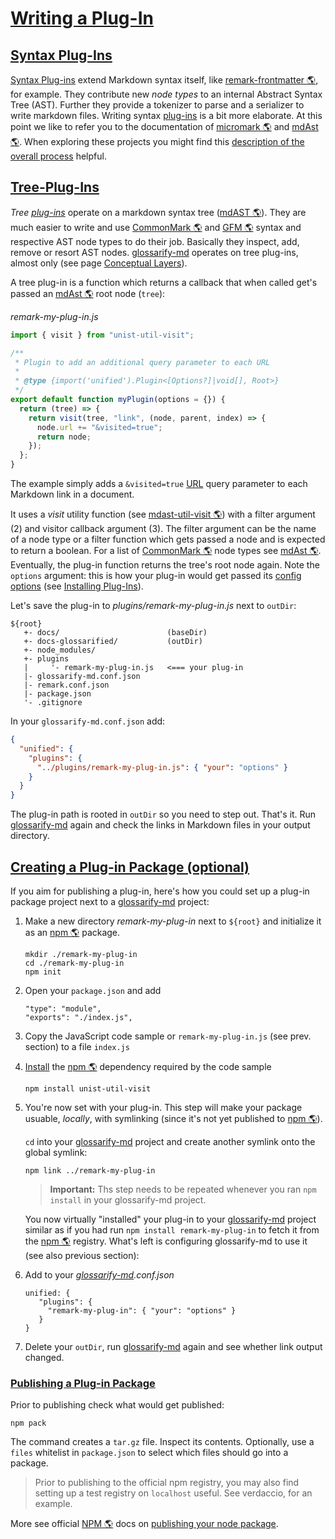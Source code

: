 # [Writing a Plug-In](#writing-a-plug-in)

<!--
aliases: Developing Plug-ins, Writing a Plug-in
-->

[remark-discussion]: https://github.com/remarkjs/remark/discussions/869#discussioncomment-1602674

## [Syntax Plug-Ins](#syntax-plug-ins)

[Syntax Plug-ins][1] extend Markdown syntax itself, like [remark-frontmatter 🌎][2], for example. They contribute new *node types* to an internal Abstract Syntax Tree (AST). Further they provide a tokenizer to parse and a serializer to write markdown files. Writing syntax [plug-ins][3] is a bit more elaborate. At this point we like to refer you to the documentation of [micromark 🌎][4] and [mdAst 🌎][5]. When exploring these projects you might find this [description of the overall process][remark-discussion] helpful.

## [Tree-Plug-Ins](#tree-plug-ins)

*Tree [plug-ins][3]* operate on a markdown syntax tree ([mdAST 🌎][5]). They are much easier to write and use [CommonMark 🌎][6] and [GFM 🌎][7] syntax and respective AST node types to do their job. Basically they inspect, add, remove or resort AST nodes. [glossarify-md][8] operates on tree plug-ins, almost only (see page [Conceptual Layers][9]).

A tree plug-in is a function which returns a callback that when called get's passed an [mdAst 🌎][5] root node (`tree`):

*remark-my-plug-in.js*

```js
import { visit } from "unist-util-visit";

/**
 * Plugin to add an additional query parameter to each URL
 *
 * @type {import('unified').Plugin<[Options?]|void[], Root>}
 */
export default function myPlugin(options = {}) {
  return (tree) => {
    return visit(tree, "link", (node, parent, index) => {
      node.url += "&visited=true";
      return node;
    });
  };
}
```

The example simply adds a `&visited=true` [URL][10] query parameter to each Markdown link in a document.

It uses a *visit* utility function (see [mdast-util-visit 🌎][11]) with a filter argument (2) and visitor callback argument (3). The filter argument can be the name of a node type or a filter function which gets passed a node and is expected to return a boolean.  For a list of [CommonMark 🌎][6] node types see [mdAst 🌎][5]. Eventually, the plug-in function returns the tree's root node again.
Note the `options` argument: this is how your plug-in would get passed its [config options][12] (see [Installing Plug-Ins][13]).

Let's save the plug-in to *plugins/remark-my-plug-in.js* next to `outDir`:

    ${root}
       +- docs/                        (baseDir)
       +- docs-glossarified/           (outDir)
       +- node_modules/
       +- plugins
       |     '- remark-my-plug-in.js   <=== your plug-in
       |- glossarify-md.conf.json
       |- remark.conf.json
       |- package.json
       '- .gitignore

In your `glossarify-md.conf.json` add:

```json
{
  "unified": {
    "plugins": {
      "../plugins/remark-my-plug-in.js": { "your": "options" }
    }
  }
}
```

The plug-in path is rooted in `outDir` so you need to step out.
That's it. Run [glossarify-md][8] again and check the links in Markdown files in your output directory.

## [Creating a Plug-in Package (optional)](#creating-a-plug-in-package-optional)

If you aim for publishing a plug-in, here's how you could set up a plug-in package project next to a [glossarify-md][8] project:

1.  Make a new directory *remark-my-plug-in* next to `${root}` and initialize it as an [npm 🌎][14] package.

        mkdir ./remark-my-plug-in
        cd ./remark-my-plug-in
        npm init

2.  Open your `package.json` and add

        "type": "module",
        "exports": "./index.js",

3.  Copy the JavaScript code sample or `remark-my-plug-in.js` (see prev. section) to a file `index.js`

4.  [Install][15] the [npm 🌎][14] dependency required by the code sample

        npm install unist-util-visit

5.  You're now set with your plug-in. This step will make your package usuable, *locally*, with symlinking (since it's not yet published to [npm 🌎][14]).

    `cd` into your [glossarify-md][8] project and create another symlink onto the global symlink:

        npm link ../remark-my-plug-in

    > **Important:** Ths step needs to be repeated whenever you ran `npm install` in your glossarify-md project.

    You now virtually "installed" your plug-in to your [glossarify-md][8] project similar as if you had run `npm install remark-my-plug-in` to fetch it from the [npm 🌎][14] registry. What's left is configuring glossarify-md to use it (see also previous section):

6.  Add to your *[glossarify-md][8].conf.json*

        unified: {
           "plugins": {
             "remark-my-plug-in": { "your": "options" }
           }
        }

7.  Delete your `outDir`, run [glossarify-md][8] again and see whether link output changed.

### [Publishing a Plug-in Package](#publishing-a-plug-in-package)

Prior to publishing check what would get published:

    npm pack

The command creates a `tar.gz` file. Inspect its contents. Optionally, use a `files` whitelist in `package.json` to select which files should go into a package.

> Prior to publishing to the official npm registry, you may also find setting up a test registry on `localhost` useful. See verdaccio, for an example.

More see official [NPM 🌎][14] docs on [publishing your node package][16].

[1]: https://github.com/about-code/glossarify-md/blob/master/doc/plugins-dev.md#syntax-plug-ins "Syntax Plug-ins extend Markdown syntax itself, like remark-frontmatter, for example."

[2]: https://npmjs.com/package/remark-frontmatter "A remark syntax plug-in supporting pseudo-standard front-matter syntax."

[3]: https://github.com/about-code/glossarify-md/blob/master/doc/plugins.md#installing-and-configuring-plug-ins "The following example demonstrates how to install remark-frontmatter, a remark plug-in to make glossarify-md handle non-standard Frontmatter syntax, correctly (See Markdown Syntax Extensions for when you need a plug-in)."

[4]: https://github.com/micromark/ "A low-level extensible implementation of the CommonMark syntax specification (parsing and tokenizing)."

[5]: https://github.com/syntax-tree/mdast "Specification and Implementation of a Markdown Abstract Syntax Tree."

[6]: https://commonmark.org "Effort on providing a minimal set of standardized Markdown syntax."

[7]: https://github.github.com/gfm/ "GitHub Flavoured Markdown"

[8]: https://github.com/about-code/glossarify-md

[9]: https://github.com/about-code/glossarify-md/blob/master/doc/conceptual-layers.md#internals-conceptual-layers "Conceptual layers of text processing by glossarify-md and projects contributing to each layer"

[10]: https://github.com/about-code/glossarify-md/blob/master/doc/glossary.md#uri--url "Uniform Resource Identifier and Uniform Resource Locator are both the same thing, which is an ID with a syntax scheme://authority.tld/path/#fragment?query like https://my.org/foo/#bar?q=123."

[11]: https://npmjs.com/package/mdast-util-visit

[12]: https://github.com/about-code/glossarify-md/blob/master/conf/README.md

[13]: #installing-plug-ins

[14]: https://npmjs.com "Node Package Manager."

[15]: https://github.com/about-code/glossarify-md/blob/master/doc/install.md#install

[16]: https://docs.npmjs.com/packages-and-modules
